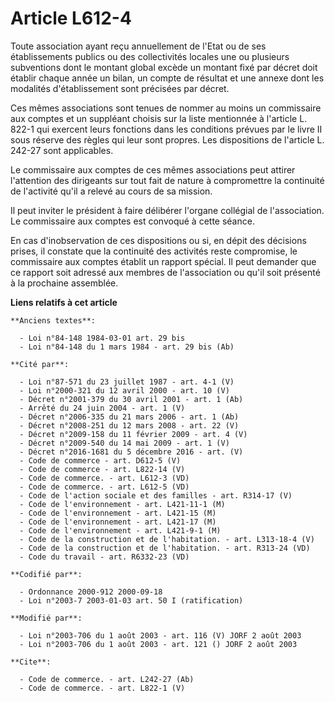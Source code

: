 # Article L612-4

Toute association ayant reçu annuellement de l'Etat ou de ses établissements publics ou des collectivités locales une ou
plusieurs subventions dont le montant global excède un montant fixé par décret doit établir chaque année un bilan, un compte
de résultat et une annexe dont les modalités d'établissement sont précisées par décret.

Ces mêmes associations sont tenues de nommer au moins un commissaire aux comptes et un suppléant choisis sur la liste
mentionnée à l'article L. 822-1 qui exercent leurs fonctions dans les conditions prévues par le livre II sous réserve des
règles qui leur sont propres. Les dispositions de l'article L. 242-27 sont applicables.

Le commissaire aux comptes de ces mêmes associations peut attirer l'attention des dirigeants sur tout fait de nature à
compromettre la continuité de l'activité qu'il a relevé au cours de sa mission.

Il peut inviter le président à faire délibérer l'organe collégial de l'association. Le commissaire aux comptes est convoqué à
cette séance.

En cas d'inobservation de ces dispositions ou si, en dépit des décisions prises, il constate que la continuité des activités
reste compromise, le commissaire aux comptes établit un rapport spécial. Il peut demander que ce rapport soit adressé aux
membres de l'association ou qu'il soit présenté à la prochaine assemblée.

**Liens relatifs à cet article**

	**Anciens textes**:

	  - Loi n°84-148 1984-03-01 art. 29 bis
	  - Loi n°84-148 du 1 mars 1984 - art. 29 bis (Ab)

	**Cité par**:

	  - Loi n°87-571 du 23 juillet 1987 - art. 4-1 (V)
	  - Loi n°2000-321 du 12 avril 2000 - art. 10 (V)
	  - Décret n°2001-379 du 30 avril 2001 - art. 1 (Ab)
	  - Arrêté du 24 juin 2004 - art. 1 (V)
	  - Décret n°2006-335 du 21 mars 2006 - art. 1 (Ab)
	  - Décret n°2008-251 du 12 mars 2008 - art. 22 (V)
	  - Décret n°2009-158 du 11 février 2009 - art. 4 (V)
	  - Décret n°2009-540 du 14 mai 2009 - art. 1 (V)
	  - Décret n°2016-1681 du 5 décembre 2016 - art. (V)
	  - Code de commerce - art. D612-5 (V)
	  - Code de commerce - art. L822-14 (V)
	  - Code de commerce. - art. L612-3 (VD)
	  - Code de commerce. - art. L612-5 (VD)
	  - Code de l'action sociale et des familles - art. R314-17 (V)
	  - Code de l'environnement - art. L421-11-1 (M)
	  - Code de l'environnement - art. L421-15 (M)
	  - Code de l'environnement - art. L421-17 (M)
	  - Code de l'environnement - art. L421-9-1 (M)
	  - Code de la construction et de l'habitation. - art. L313-18-4 (V)
	  - Code de la construction et de l'habitation. - art. R313-24 (VD)
	  - Code du travail - art. R6332-23 (VD)

	**Codifié par**:

	  - Ordonnance 2000-912 2000-09-18
	  - Loi n°2003-7 2003-01-03 art. 50 I (ratification)

	**Modifié par**:

	  - Loi n°2003-706 du 1 août 2003 - art. 116 (V) JORF 2 août 2003
	  - Loi n°2003-706 du 1 août 2003 - art. 121 () JORF 2 août 2003

	**Cite**:

	  - Code de commerce. - art. L242-27 (Ab)
	  - Code de commerce. - art. L822-1 (V)
